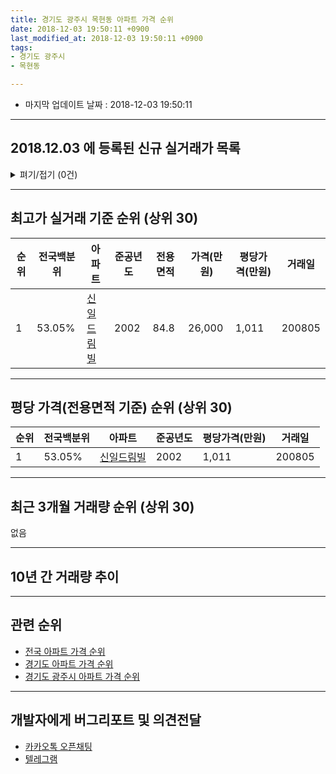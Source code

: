 ```yaml
---
title: 경기도 광주시 목현동 아파트 가격 순위
date: 2018-12-03 19:50:11 +0900
last_modified_at: 2018-12-03 19:50:11 +0900
tags:
- 경기도 광주시
- 목현동

---
```


* 마지막 업데이트 날짜 : 2018-12-03 19:50:11

---

## 2018.12.03 에 등록된 신규 실거래가 목록

<details>
<summary>펴기/접기 (0건)</summary>
<div markdown="1">

|아파트|전국백분위|준공년도|전용면적|가격(만원)|평당가격(만원)|거래일|
|---|---|---|---|---|---|---|
|없음|||||||


</div>
</details>

---

## 최고가 실거래 기준 순위 (상위 30)


|순위|전국백분위|아파트|준공년도|전용면적|가격(만원)|평당가격(만원)|거래일|
|---|---|---|---|---|---|---|---|
|1|53.05%|[신일드림빌](https://search.naver.com/search.naver?query=%EA%B2%BD%EA%B8%B0%EB%8F%84+%EA%B4%91%EC%A3%BC%EC%8B%9C+%EB%AA%A9%ED%98%84%EB%8F%99+%EC%8B%A0%EC%9D%BC%EB%93%9C%EB%A6%BC%EB%B9%8C)|2002|84.8|26,000|1,011|200805|


---

## 평당 가격(전용면적 기준) 순위 (상위 30)


|순위|전국백분위|아파트|준공년도|평당가격(만원)|거래일|
|---|---|---|---|---|---|
|1|53.05%|[신일드림빌](https://search.naver.com/search.naver?query=%EA%B2%BD%EA%B8%B0%EB%8F%84+%EA%B4%91%EC%A3%BC%EC%8B%9C+%EB%AA%A9%ED%98%84%EB%8F%99+%EC%8B%A0%EC%9D%BC%EB%93%9C%EB%A6%BC%EB%B9%8C)|2002|1,011|200805|


---

## 최근 3개월 거래량 순위 (상위 30)

없음

---

## 10년 간 거래량 추이


<div style="width:100%;">
    <canvas id="deal_progress" height="250"></canvas>
</div>

<script>
new Chart(document.getElementById("deal_progress"), {
    type: 'line',
    data: {
        labels: ['200812','200901','200902','200903','200904','200905','200906','200907','200908','200909','200910','200911','200912','201001','201002','201003','201004','201005','201006','201007','201008','201009','201010','201011','201012','201101','201102','201103','201104','201105','201106','201107','201108','201109','201110','201111','201112','201201','201202','201203','201204','201205','201206','201207','201208','201209','201210','201211','201212','201301','201302','201303','201304','201305','201306','201307','201308','201309','201310','201311','201312','201401','201402','201403','201404','201405','201406','201407','201408','201409','201410','201411','201412','201501','201502','201503','201504','201505','201506','201507','201508','201509','201510','201511','201512','201601','201602','201603','201604','201605','201606','201607','201608','201609','201610','201611','201612','201701','201702','201703','201704','201705','201706','201707','201708','201709','201710','201711','201712','201801','201802','201803','201804','201805','201806','201807','201808','201809','201810','201811','201812'],
        datasets: [{
            label: '실거래 수',
            pointRadius: 1,
            data: [1, 0, 4, 0, 2, 3, 0, 2, 3, 2, 0, 1, 0, 1, 1, 5, 0, 2, 1, 1, 0, 1, 5, 1, 1, 1, 3, 1, 1, 2, 4, 1, 3, 2, 2, 1, 2, 0, 3, 2, 3, 1, 1, 0, 0, 1, 0, 1, 3, 0, 1, 3, 5, 1, 2, 1, 1, 1, 2, 1, 4, 5, 2, 1, 6, 3, 0, 2, 5, 6, 1, 3, 2, 1, 0, 4, 2, 3, 3, 2, 2, 3, 2, 3, 2, 1, 0, 2, 3, 0, 1, 0, 2, 1, 4, 0, 1, 0, 0, 0, 0, 1, 1, 3, 1, 0, 2, 0, 1, 0, 0, 3, 1, 0, 1, 0, 2, 2, 0, 0, 0],
            borderColor: "rgba(255, 201, 14, 1)",
            backgroundColor: "rgba(255, 201, 14, 0.5)",
            fill: true,
        }]
    },
    options: {
        responsive: true,
        title: {
            display: true,
            text: '10년간 거래량 추이'
        },
        tooltips: {
            mode: 'index',
            intersect: false,
        },
        hover: {
            mode: 'nearest',
            intersect: true
        },
        scales: {
            xAxes: [{
                display: true,
                scaleLabel: {
                    display: true,
                    labelString: '년/월'
                }
            }],
            yAxes: [{
                display: true,
                ticks: {
                    suggestedMin: 0,
                },
                scaleLabel: {
                    display: true,
                    labelString: '실거래 수'
                }
            }]
        }
    }
});

</script>


---

## 관련 순위

- [전국 아파트 가격 순위](https://inasie.github.io/apt-ranking/전국)
- [경기도 아파트 가격 순위](https://inasie.github.io/apt-ranking/경기도)
- [경기도 광주시 아파트 가격 순위](https://inasie.github.io/apt-ranking/경기도-광주시)


---

## 개발자에게 버그리포트 및 의견전달

- [카카오톡 오픈채팅](https://open.kakao.com/o/gLJUAP4)
- [텔레그램](https://t.me/inasie)

